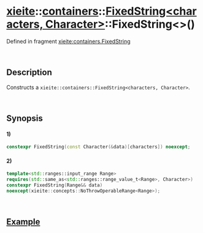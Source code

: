 # [xieite](../../../../../../xieite.md)\:\:[containers](../../../../../../containers.md)\:\:[FixedString<characters, Character>](../../../../fixed_string.md)\:\:FixedString\<\>\(\)
Defined in fragment [xieite:containers.FixedString](../../../../../../../src/containers/fixed_string.cpp)

&nbsp;

## Description
Constructs a `xieite::containers::FixedString<characters, Character>`.

&nbsp;

## Synopsis
#### 1)
```cpp
constexpr FixedString(const Character(&data)[characters]) noexcept;
```
#### 2)
```cpp
template<std::ranges::input_range Range>
requires(std::same_as<std::ranges::range_value_t<Range>, Character>)
constexpr FixedString(Range&& data)
noexcept(xieite::concepts::NoThrowOperableRange<Range>);
```

&nbsp;

## [Example](../view.md#Example)
